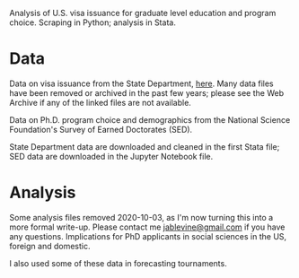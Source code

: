 Analysis of U.S. visa issuance for graduate level education and program choice. Scraping in Python; analysis in Stata.

# Data
Data on visa issuance from the State Department, [here](https://travel.state.gov/content/travel/en/legal/visa-law0/visa-statistics/nonimmigrant-visa-statistics.html). Many data files have been removed or archived in the past few years; please see the Web Archive if any of the linked files are not available.

Data on Ph.D. program choice and demographics from the National Science Foundation's Survey of Earned Doctorates (SED).

State Department data are downloaded and cleaned in the first Stata file; SED data are downloaded in the Jupyter Notebook file.

# Analysis

Some analysis files removed 2020-10-03, as I'm now turning this into a more formal write-up. Please contact me jablevine@gmail.com if you have any questions. Implications for PhD applicants in social sciences in the US, foreign and domestic. 

I also used some of these data in forecasting tournaments.
